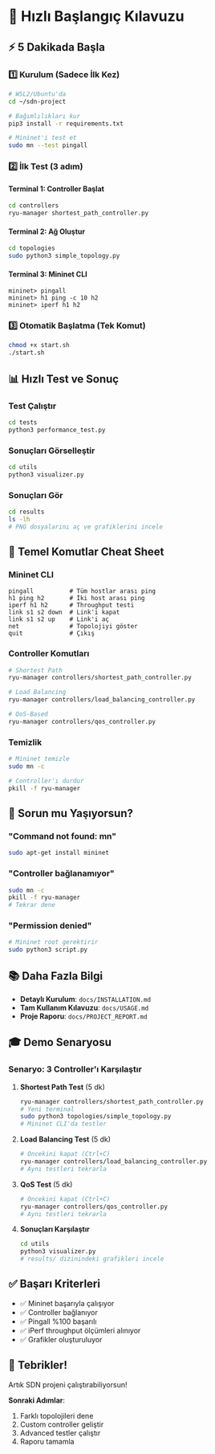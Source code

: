 # 🚀 Hızlı Başlangıç Kılavuzu

## ⚡ 5 Dakikada Başla

### 1️⃣ Kurulum (Sadece İlk Kez)

```bash
# WSL2/Ubuntu'da
cd ~/sdn-project

# Bağımlılıkları kur
pip3 install -r requirements.txt

# Mininet'i test et
sudo mn --test pingall
```

### 2️⃣ İlk Test (3 adım)

#### Terminal 1: Controller Başlat
```bash
cd controllers
ryu-manager shortest_path_controller.py
```

#### Terminal 2: Ağ Oluştur
```bash
cd topologies
sudo python3 simple_topology.py
```

#### Terminal 3: Mininet CLI
```
mininet> pingall
mininet> h1 ping -c 10 h2
mininet> iperf h1 h2
```

### 3️⃣ Otomatik Başlatma (Tek Komut)

```bash
chmod +x start.sh
./start.sh
```

## 📊 Hızlı Test ve Sonuç

### Test Çalıştır
```bash
cd tests
python3 performance_test.py
```

### Sonuçları Görselleştir
```bash
cd utils
python3 visualizer.py
```

### Sonuçları Gör
```bash
cd results
ls -lh
# PNG dosyalarını aç ve grafiklerini incele
```

## 🎯 Temel Komutlar Cheat Sheet

### Mininet CLI
```
pingall          # Tüm hostlar arası ping
h1 ping h2       # İki host arası ping
iperf h1 h2      # Throughput testi
link s1 s2 down  # Link'i kapat
link s1 s2 up    # Link'i aç
net              # Topolojiyi göster
quit             # Çıkış
```

### Controller Komutları
```bash
# Shortest Path
ryu-manager controllers/shortest_path_controller.py

# Load Balancing
ryu-manager controllers/load_balancing_controller.py

# QoS-Based
ryu-manager controllers/qos_controller.py
```

### Temizlik
```bash
# Mininet temizle
sudo mn -c

# Controller'ı durdur
pkill -f ryu-manager
```

## 🔧 Sorun mu Yaşıyorsun?

### "Command not found: mn"
```bash
sudo apt-get install mininet
```

### "Controller bağlanamıyor"
```bash
sudo mn -c
pkill -f ryu-manager
# Tekrar dene
```

### "Permission denied"
```bash
# Mininet root gerektirir
sudo python3 script.py
```

## 📚 Daha Fazla Bilgi

- **Detaylı Kurulum**: `docs/INSTALLATION.md`
- **Tam Kullanım Kılavuzu**: `docs/USAGE.md`
- **Proje Raporu**: `docs/PROJECT_REPORT.md`

## 🎓 Demo Senaryosu

### Senaryo: 3 Controller'ı Karşılaştır

1. **Shortest Path Test** (5 dk)
   ```bash
   ryu-manager controllers/shortest_path_controller.py
   # Yeni terminal
   sudo python3 topologies/simple_topology.py
   # Mininet CLI'da testler
   ```

2. **Load Balancing Test** (5 dk)
   ```bash
   # Öncekini kapat (Ctrl+C)
   ryu-manager controllers/load_balancing_controller.py
   # Aynı testleri tekrarla
   ```

3. **QoS Test** (5 dk)
   ```bash
   # Öncekini kapat (Ctrl+C)
   ryu-manager controllers/qos_controller.py
   # Aynı testleri tekrarla
   ```

4. **Sonuçları Karşılaştır**
   ```bash
   cd utils
   python3 visualizer.py
   # results/ dizinindeki grafikleri incele
   ```

## ✅ Başarı Kriterleri

- ✅ Mininet başarıyla çalışıyor
- ✅ Controller bağlanıyor
- ✅ Pingall %100 başarılı
- ✅ iPerf throughput ölçümleri alınıyor
- ✅ Grafikler oluşturuluyor

## 🎉 Tebrikler!

Artık SDN projeni çalıştırabiliyorsun!

**Sonraki Adımlar**:
1. Farklı topolojileri dene
2. Custom controller geliştir
3. Advanced testler çalıştır
4. Raporu tamamla
